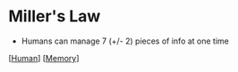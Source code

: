 # Miller's Law

- Humans can manage 7 (+/- 2) pieces of info at one time

[[Human]] [[Memory]]

[//begin]: # "Autogenerated link references for markdown compatibility"
[Human]: human "Human"
[Memory]: memory "Memory"
[//end]: # "Autogenerated link references"